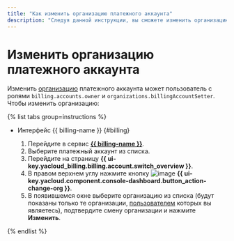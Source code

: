 ```yaml
---
title: "Как изменить организацию платежного аккаунта"
description: "Следуя данной инструкции, вы сможете изменить организацию платежного аккаунта."
---
```


# Изменить организацию платежного аккаунта

Изменить [организацию](../concepts/organization.md) платежного аккаунта может пользователь с ролями `billing.accounts.owner` и `organizations.billingAccountSetter`. Чтобы изменить организацию:

{% list tabs group=instructions %}

- Интерфейс {{ billing-name }} {#billing}

  1. Перейдите в сервис [**{{ billing-name }}**](https://billing.yandex.cloud/accounts/).
  1. Выберите платежный аккаунт из списка.
  1. Перейдите на страницу **{{ ui-key.yacloud_billing.billing.account.switch_overview }}**.
  1. В правом верхнем углу нажмите кнопку ![image](../../_assets/console-icons/persons.svg) **{{ ui-key.yacloud.component.console-dashboard.button_action-change-org }}**.
  1. В появившемся окне выберите организацию из списка (будут показаны только те организации, [пользователем](../../organization/operations/add-account) которых вы являетесь), подтвердите смену организации и нажмите **Изменить**.

{% endlist %}
